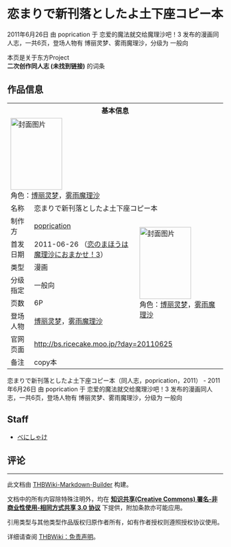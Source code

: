 # 恋まりで新刊落としたよ土下座コピー本

<!-- source html: G:\repos\THBWiki-Markdown-Builder\THBWikiMarkdown\Temp\main\9\90\ns0%3A%E6%81%8B%E3%81%BE%E3%82%8A%E3%81%A7%E6%96%B0%E5%88%8A%E8%90%BD%E3%81%A8%E3%81%97%E3%81%9F%E3%82%88%E5%9C%9F%E4%B8%8B%E5%BA%A7%E3%82%B3%E3%83%94%E3%83%BC%E6%9C%AC.html -->

2011年6月26日 由 poprication 于 恋爱的魔法就交给魔理沙吧！3 发布的漫画同人志，一共6页，登场人物有 博丽灵梦、雾雨魔理沙，分级为 一般向

本页是关于东方Project  
 **二次创作同人志 (未找到链接)** 的词条

## 作品信息

<table><tbody><tr><th colspan="3">基本信息</th></tr><tr><td class="cover-artwork-mobile" colspan="2"><a href="./文件-恋まりで新刊落としたよ土下座コピー本封面.jpg.md" class="image" title="封面图片"><img alt="封面图片" src="https://upload.thwiki.cc/thumb/c/c0/%E6%81%8B%E3%81%BE%E3%82%8A%E3%81%A7%E6%96%B0%E5%88%8A%E8%90%BD%E3%81%A8%E3%81%97%E3%81%9F%E3%82%88%E5%9C%9F%E4%B8%8B%E5%BA%A7%E3%82%B3%E3%83%94%E3%83%BC%E6%9C%AC%E5%B0%81%E9%9D%A2.jpg/120px-%E6%81%8B%E3%81%BE%E3%82%8A%E3%81%A7%E6%96%B0%E5%88%8A%E8%90%BD%E3%81%A8%E3%81%97%E3%81%9F%E3%82%88%E5%9C%9F%E4%B8%8B%E5%BA%A7%E3%82%B3%E3%83%94%E3%83%BC%E6%9C%AC%E5%B0%81%E9%9D%A2.jpg" decoding="async" loading="lazy" width="120" height="168" srcset="https://upload.thwiki.cc/thumb/c/c0/%E6%81%8B%E3%81%BE%E3%82%8A%E3%81%A7%E6%96%B0%E5%88%8A%E8%90%BD%E3%81%A8%E3%81%97%E3%81%9F%E3%82%88%E5%9C%9F%E4%B8%8B%E5%BA%A7%E3%82%B3%E3%83%94%E3%83%BC%E6%9C%AC%E5%B0%81%E9%9D%A2.jpg/180px-%E6%81%8B%E3%81%BE%E3%82%8A%E3%81%A7%E6%96%B0%E5%88%8A%E8%90%BD%E3%81%A8%E3%81%97%E3%81%9F%E3%82%88%E5%9C%9F%E4%B8%8B%E5%BA%A7%E3%82%B3%E3%83%94%E3%83%BC%E6%9C%AC%E5%B0%81%E9%9D%A2.jpg 1.5x, https://upload.thwiki.cc/thumb/c/c0/%E6%81%8B%E3%81%BE%E3%82%8A%E3%81%A7%E6%96%B0%E5%88%8A%E8%90%BD%E3%81%A8%E3%81%97%E3%81%9F%E3%82%88%E5%9C%9F%E4%B8%8B%E5%BA%A7%E3%82%B3%E3%83%94%E3%83%BC%E6%9C%AC%E5%B0%81%E9%9D%A2.jpg/240px-%E6%81%8B%E3%81%BE%E3%82%8A%E3%81%A7%E6%96%B0%E5%88%8A%E8%90%BD%E3%81%A8%E3%81%97%E3%81%9F%E3%82%88%E5%9C%9F%E4%B8%8B%E5%BA%A7%E3%82%B3%E3%83%94%E3%83%BC%E6%9C%AC%E5%B0%81%E9%9D%A2.jpg 2x" data-file-width="286" data-file-height="400"></a><div class="cover-char">角色：<a href="./博丽灵梦.md" title="博丽灵梦">博丽灵梦</a>，<a href="./雾雨魔理沙.md" title="雾雨魔理沙">雾雨魔理沙</a></div></td>
</tr><tr><td class="label">名称</td><td colspan="2"> 恋まりで新刊落としたよ土下座コピー本 </td></tr><tr><td class="label">制作方</td><td><a href="./poprication.md" title="poprication">poprication</a></td><td class="cover-artwork" rowspan="6" style="min-width:168px;"><a href="./文件-恋まりで新刊落としたよ土下座コピー本封面.jpg.md" class="image" title="封面图片"><img alt="封面图片" src="https://upload.thwiki.cc/thumb/c/c0/%E6%81%8B%E3%81%BE%E3%82%8A%E3%81%A7%E6%96%B0%E5%88%8A%E8%90%BD%E3%81%A8%E3%81%97%E3%81%9F%E3%82%88%E5%9C%9F%E4%B8%8B%E5%BA%A7%E3%82%B3%E3%83%94%E3%83%BC%E6%9C%AC%E5%B0%81%E9%9D%A2.jpg/120px-%E6%81%8B%E3%81%BE%E3%82%8A%E3%81%A7%E6%96%B0%E5%88%8A%E8%90%BD%E3%81%A8%E3%81%97%E3%81%9F%E3%82%88%E5%9C%9F%E4%B8%8B%E5%BA%A7%E3%82%B3%E3%83%94%E3%83%BC%E6%9C%AC%E5%B0%81%E9%9D%A2.jpg" decoding="async" loading="lazy" width="120" height="168" srcset="https://upload.thwiki.cc/thumb/c/c0/%E6%81%8B%E3%81%BE%E3%82%8A%E3%81%A7%E6%96%B0%E5%88%8A%E8%90%BD%E3%81%A8%E3%81%97%E3%81%9F%E3%82%88%E5%9C%9F%E4%B8%8B%E5%BA%A7%E3%82%B3%E3%83%94%E3%83%BC%E6%9C%AC%E5%B0%81%E9%9D%A2.jpg/180px-%E6%81%8B%E3%81%BE%E3%82%8A%E3%81%A7%E6%96%B0%E5%88%8A%E8%90%BD%E3%81%A8%E3%81%97%E3%81%9F%E3%82%88%E5%9C%9F%E4%B8%8B%E5%BA%A7%E3%82%B3%E3%83%94%E3%83%BC%E6%9C%AC%E5%B0%81%E9%9D%A2.jpg 1.5x, https://upload.thwiki.cc/thumb/c/c0/%E6%81%8B%E3%81%BE%E3%82%8A%E3%81%A7%E6%96%B0%E5%88%8A%E8%90%BD%E3%81%A8%E3%81%97%E3%81%9F%E3%82%88%E5%9C%9F%E4%B8%8B%E5%BA%A7%E3%82%B3%E3%83%94%E3%83%BC%E6%9C%AC%E5%B0%81%E9%9D%A2.jpg/240px-%E6%81%8B%E3%81%BE%E3%82%8A%E3%81%A7%E6%96%B0%E5%88%8A%E8%90%BD%E3%81%A8%E3%81%97%E3%81%9F%E3%82%88%E5%9C%9F%E4%B8%8B%E5%BA%A7%E3%82%B3%E3%83%94%E3%83%BC%E6%9C%AC%E5%B0%81%E9%9D%A2.jpg 2x" data-file-width="286" data-file-height="400"></a><div class="cover-char">角色：<a href="./博丽灵梦.md" title="博丽灵梦">博丽灵梦</a>，<a href="./雾雨魔理沙.md" title="雾雨魔理沙">雾雨魔理沙</a></div></td>
</tr><tr><td class="label">首发日期</td><td>2011-06-26&#160;（<a href="/展会作品列表?e=%E6%81%8B%E7%88%B1%E7%9A%84%E9%AD%94%E6%B3%95%E5%B0%B1%E4%BA%A4%E7%BB%99%E9%AD%94%E7%90%86%E6%B2%99%E5%90%A7%EF%BC%81%233">恋のまほうは魔理沙におまかせ！3</a>）</td></tr><tr><td class="label">类型</td><td>漫画</td></tr><tr><td class="label">分级指定</td><td>一般向</td></tr><tr><td class="label">页数</td><td>6P</td></tr><tr><td class="label">登场人物</td><td><a href="./博丽灵梦.md" title="博丽灵梦">博丽灵梦</a>，<a href="./雾雨魔理沙.md" title="雾雨魔理沙">雾雨魔理沙</a></td></tr>
<tr><td class="label">官网页面</td><td colspan="2"><a rel="nofollow" class="external free" href="http://bs.ricecake.moo.jp/?day=20110625">http://bs.ricecake.moo.jp/?day=20110625</a></td></tr><tr><td class="label">备注</td><td colspan="2">copy本</td></tr></tbody></table>

恋まりで新刊落としたよ土下座コピー本（同人志，poprication，2011） - 2011年6月26日 由 poprication 于 恋爱的魔法就交给魔理沙吧！3 发布的漫画同人志，一共6页，登场人物有 博丽灵梦、雾雨魔理沙，分级为 一般向

## Staff
- [べにしゃけ](./べにしゃけ.md)


## 评论




---

此文档由 [THBWiki-Markdown-Builder](https://github.com/Delsin-Yu/THBWiki-Markdown-Builder) 构建。

文档中的所有内容除特殊注明外，均在 [**知识共享(Creative Commons) 署名-非商业性使用-相同方式共享 3.0 协议**](https://creativecommons.org/licenses/by-sa/3.0/deed.zh-hans) 下提供，附加条款亦可能应用。

引用类型与其他类型作品版权归原作者所有，如有作者授权则遵照授权协议使用。

详细请查阅 [THBWiki：免责声明](https://thbwiki.cc/THBWiki:%E5%85%8D%E8%B4%A3%E5%A3%B0%E6%98%8E)。

